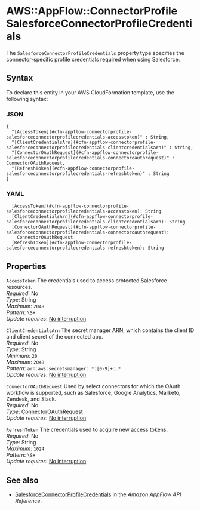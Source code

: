 # AWS::AppFlow::ConnectorProfile SalesforceConnectorProfileCredentials<a name="aws-properties-appflow-connectorprofile-salesforceconnectorprofilecredentials"></a>

 The `SalesforceConnectorProfileCredentials` property type specifies the connector\-specific profile credentials required when using Salesforce\. 

## Syntax<a name="aws-properties-appflow-connectorprofile-salesforceconnectorprofilecredentials-syntax"></a>

To declare this entity in your AWS CloudFormation template, use the following syntax:

### JSON<a name="aws-properties-appflow-connectorprofile-salesforceconnectorprofilecredentials-syntax.json"></a>

```
{
  "[AccessToken](#cfn-appflow-connectorprofile-salesforceconnectorprofilecredentials-accesstoken)" : String,
  "[ClientCredentialsArn](#cfn-appflow-connectorprofile-salesforceconnectorprofilecredentials-clientcredentialsarn)" : String,
  "[ConnectorOAuthRequest](#cfn-appflow-connectorprofile-salesforceconnectorprofilecredentials-connectoroauthrequest)" : ConnectorOAuthRequest,
  "[RefreshToken](#cfn-appflow-connectorprofile-salesforceconnectorprofilecredentials-refreshtoken)" : String
}
```

### YAML<a name="aws-properties-appflow-connectorprofile-salesforceconnectorprofilecredentials-syntax.yaml"></a>

```
  [AccessToken](#cfn-appflow-connectorprofile-salesforceconnectorprofilecredentials-accesstoken): String
  [ClientCredentialsArn](#cfn-appflow-connectorprofile-salesforceconnectorprofilecredentials-clientcredentialsarn): String
  [ConnectorOAuthRequest](#cfn-appflow-connectorprofile-salesforceconnectorprofilecredentials-connectoroauthrequest): 
    ConnectorOAuthRequest
  [RefreshToken](#cfn-appflow-connectorprofile-salesforceconnectorprofilecredentials-refreshtoken): String
```

## Properties<a name="aws-properties-appflow-connectorprofile-salesforceconnectorprofilecredentials-properties"></a>

`AccessToken`  <a name="cfn-appflow-connectorprofile-salesforceconnectorprofilecredentials-accesstoken"></a>
 The credentials used to access protected Salesforce resources\.   
*Required*: No  
*Type*: String  
*Maximum*: `2048`  
*Pattern*: `\S+`  
*Update requires*: [No interruption](https://docs.aws.amazon.com/AWSCloudFormation/latest/UserGuide/using-cfn-updating-stacks-update-behaviors.html#update-no-interrupt)

`ClientCredentialsArn`  <a name="cfn-appflow-connectorprofile-salesforceconnectorprofilecredentials-clientcredentialsarn"></a>
 The secret manager ARN, which contains the client ID and client secret of the connected app\.   
*Required*: No  
*Type*: String  
*Minimum*: `20`  
*Maximum*: `2048`  
*Pattern*: `arn:aws:secretsmanager:.*:[0-9]+:.*`  
*Update requires*: [No interruption](https://docs.aws.amazon.com/AWSCloudFormation/latest/UserGuide/using-cfn-updating-stacks-update-behaviors.html#update-no-interrupt)

`ConnectorOAuthRequest`  <a name="cfn-appflow-connectorprofile-salesforceconnectorprofilecredentials-connectoroauthrequest"></a>
 Used by select connectors for which the OAuth workflow is supported, such as Salesforce, Google Analytics, Marketo, Zendesk, and Slack\.   
*Required*: No  
*Type*: [ConnectorOAuthRequest](aws-properties-appflow-connectorprofile-connectoroauthrequest.md)  
*Update requires*: [No interruption](https://docs.aws.amazon.com/AWSCloudFormation/latest/UserGuide/using-cfn-updating-stacks-update-behaviors.html#update-no-interrupt)

`RefreshToken`  <a name="cfn-appflow-connectorprofile-salesforceconnectorprofilecredentials-refreshtoken"></a>
 The credentials used to acquire new access tokens\.   
*Required*: No  
*Type*: String  
*Maximum*: `1024`  
*Pattern*: `\S+`  
*Update requires*: [No interruption](https://docs.aws.amazon.com/AWSCloudFormation/latest/UserGuide/using-cfn-updating-stacks-update-behaviors.html#update-no-interrupt)

## See also<a name="aws-properties-appflow-connectorprofile-salesforceconnectorprofilecredentials--seealso"></a>
+ [SalesforceConnectorProfileCredentials](https://docs.aws.amazon.com/appflow/1.0/APIReference/API_SalesforceConnectorProfileCredentials.html) in the *Amazon AppFlow API Reference*\.

